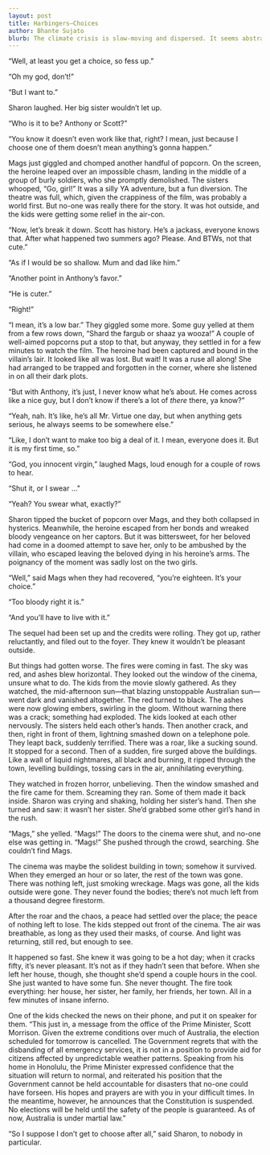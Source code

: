 ```yaml
---
layout: post
title: Harbingers—Choices
author: Bhante Sujato
blurb: The climate crisis is slow-moving and dispersed. It seems abstract, as if action can always be delayed another day. But its impacts can be sudden and specific. Those who survive do so in a diminished world. It is hard enough to lose those who we love; it is harder still to have our capacity to do anything about it taken from us, bit by bit.
---
```


“Well, at least you get a choice, so fess up.”

“Oh my god, don’t!”

“But I want to.”

Sharon laughed. Her big sister wouldn’t let up.

“Who is it to be? Anthony or Scott?”

“You know it doesn’t even work like that, right? I mean, just because I choose one of them doesn’t mean anything’s gonna happen.”

Mags just giggled and chomped another handful of popcorn. On the screen, the heroine leaped over an impossible chasm, landing in the middle of a group of burly soldiers, who she promptly demolished. The sisters whooped, “Go, girl!” It was a silly YA adventure, but a fun diversion. The theatre was full, which, given the crappiness of the film, was probably a world first. But no-one was really there for the story. It was hot outside, and the kids were getting some relief in the air-con.

“Now, let’s break it down. Scott has history. He’s a jackass, everyone knows that. After what happened two summers ago? Please. And BTWs, not that cute.”

“As if I would be so shallow. Mum and dad like him.”

“Another point in Anthony’s favor.”

“He is cuter.”

“Right!”

“I mean, it’s a low bar.” They giggled some more. Some guy yelled at them from a few rows down, “Shard the fargub or shaaz ya wooza!” A couple of well-aimed popcorns put a stop to that, but anyway, they settled in for a few minutes to watch the film. The heroine had been captured and bound in the villain’s lair. It looked like all was lost. But wait! It was a ruse all along! She had arranged to be trapped and forgotten in the corner, where she listened in on all their dark plots.

“But with Anthony, it’s just, I never know what he’s about. He comes across like a nice guy, but I don’t know if there’s a lot of *there* there, ya know?”

“Yeah, nah. It’s like, he’s all Mr. Virtue one day, but when anything gets serious, he always seems to be somewhere else.”

“Like, I don’t want to make too big a deal of it. I mean, everyone does it. But it is my first time, so.”

“God, you innocent virgin,” laughed Mags, loud enough for a couple of rows to hear.

“Shut it, or I swear …"

“Yeah? You swear what, exactly?”

Sharon tipped the bucket of popcorn over Mags, and they both collapsed in hysterics. Meanwhile, the heroine escaped from her bonds and wreaked bloody vengeance on her captors. But it was bittersweet, for her beloved had come in a doomed attempt to save her, only to be ambushed by the villain, who escaped leaving the beloved dying in his heroine’s arms. The poignancy of the moment was sadly lost on the two girls.

“Well,” said Mags when they had recovered, “you’re eighteen. It’s your choice.”

“Too bloody right it is.”

“And you’ll have to live with it.”

The sequel had been set up and the credits were rolling. They got up, rather reluctantly, and filed out to the foyer. They knew it wouldn’t be pleasant outside.

But things had gotten worse. The fires were coming in fast. The sky was red, and ashes blew horizontal. They looked out the window of the cinema, unsure what to do. The kids from the movie slowly gathered. As they watched, the mid-afternoon sun—that blazing unstoppable Australian sun—went dark and vanished altogether. The red turned to black. The ashes were now glowing embers, swirling in the gloom. Without warning there was a crack; something had exploded. The kids looked at each other nervously. The sisters held each other’s hands. Then another crack, and then, right in front of them, lightning smashed down on a telephone pole. They leapt back, suddenly terrified. There was a roar, like a sucking sound. It stopped for a second. Then of a sudden, fire surged above the buildings. Like a wall of liquid nightmares, all black and burning, it ripped through the town, levelling buildings, tossing cars in the air, annihilating everything.

They watched in frozen horror, unbelieving. Then the window smashed and the fire came for them. Screaming they ran. Some of them made it back inside. Sharon was crying and shaking, holding her sister’s hand. Then she turned and saw: it wasn’t her sister. She’d grabbed some other girl’s hand in the rush.

“Mags,” she yelled. “Mags!” The doors to the cinema were shut, and no-one else was getting in. “Mags!” She pushed through the crowd, searching. She couldn’t find Mags.

The cinema was maybe the solidest building in town; somehow it survived. When they emerged an hour or so later, the rest of the town was gone. There was nothing left, just smoking wreckage. Mags was gone, all the kids outside were gone. They never found the bodies; there’s not much left from a thousand degree firestorm.

After the roar and the chaos, a peace had settled over the place; the peace of nothing left to lose. The kids stepped out front of the cinema. The air was breathable, as long as they used their masks, of course. And light was returning, still red, but enough to see.

It happened so fast. She knew it was going to be a hot day; when it cracks fifty, it’s never pleasant. It’s not as if they hadn’t seen that before. When she left her house, though, she thought she’d spend a couple hours in the cool. She just wanted to have some fun. She never thought. The fire took everything: her house, her sister, her family, her friends, her town. All in a few minutes of insane inferno.

One of the kids checked the news on their phone, and put it on speaker for them. “This just in, a message from the office of the Prime Minister, Scott Morrison. Given the extreme conditions over much of Australia, the election scheduled for tomorrow is cancelled. The Government regrets that with the disbanding of all emergency services, it is not in a position to provide aid for citizens affected by unpredictable weather patterns. Speaking from his home in Honolulu, the Prime Minister expressed confidence that the situation will return to normal, and reiterated his position that the Government cannot be held accountable for disasters that no-one could have forseen. His hopes and prayers are with you in your difficult times. In the meantime, however, he announces that the Constitution is suspended. No elections will be held until the safety of the people is guaranteed. As of now, Australia is under martial law.”

“So I suppose I don’t get to choose after all,” said Sharon, to nobody in particular.
